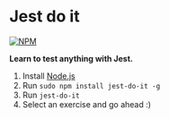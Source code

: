 # Jest do it

[![NPM](https://nodei.co/npm/jest-do-it.png)](https://nodei.co/npm/jest-do-it/)

**Learn to test anything with Jest.**


1. Install [Node.js](http://nodejs.org/)
2. Run `sudo npm install jest-do-it -g`
3. Run `jest-do-it`
4. Select an exercise and go ahead :)